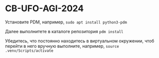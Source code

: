 # CB-UFO-AGI-2024

Установите PDM, например, `sudo apt install python3-pdm`

Далее выполнитете в каталоге репозитория `pdm install`

Убедитесь, что постоянно находитесь в виртуальном окружении, чтоб перейти в него вручную выполните, например, `source .venv/Scripts/activate`
